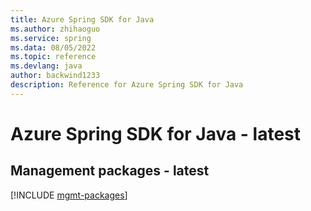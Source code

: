 ```yaml
---
title: Azure Spring SDK for Java
ms.author: zhihaoguo
ms.service: spring
ms.data: 08/05/2022
ms.topic: reference
ms.devlang: java
author: backwind1233
description: Reference for Azure Spring SDK for Java
---
```

# Azure Spring SDK for Java - latest

## Management packages - latest
[!INCLUDE [mgmt-packages](spring-mgmt-index.md)]